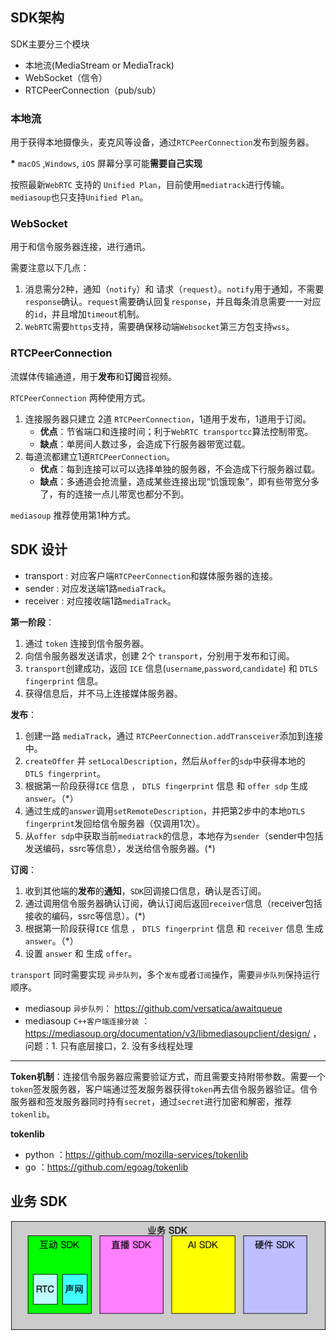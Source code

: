 ## SDK架构

SDK主要分三个模块
- 本地流(MediaStream or MediaTrack)
- WebSocket（信令）
- RTCPeerConnection（pub/sub）

### 本地流
用于获得本地摄像头，麦克风等设备，通过`RTCPeerConnection`发布到服务器。

**\*** `macOS` ,`Windows`, `iOS` 屏幕分享可能**需要自己实现**

按照最新`WebRTC` 支持的 `Unified Plan`，目前使用`mediatrack`进行传输。`mediasoup`也只支持`Unified Plan`。


### WebSocket 
用于和信令服务器连接，进行通讯。

需要注意以下几点：
1. 消息需分2种，通知（`notify`）和 请求（`request`）。`notify`用于通知，不需要`response`确认。`request`需要确认回复`response`，并且每条消息需要一一对应的`id`，并且增加`timeout`机制。
2. `WebRTC`需要`https`支持，需要确保移动端`Websocket`第三方包支持`wss`。


### RTCPeerConnection
流媒体传输通道，用于**发布**和**订阅**音视频。

`RTCPeerConnection` 两种使用方式。
1. 连接服务器只建立 2道 `RTCPeerConnection`，1道用于发布，1道用于订阅。
    - **优点**：节省端口和连接时间；利于`WebRTC transportcc`算法控制带宽。
    - **缺点**：单房间人数过多，会造成下行服务器带宽过载。
2. 每道流都建立1道`RTCPeerConnection`。
    - **优点**：每到连接可以可以选择单独的服务器，不会造成下行服务器过载。
    - **缺点**：多通道会抢流量，造成某些连接出现“饥饿现象”，即有些带宽分多了，有的连接一点儿带宽也都分不到。

`mediasoup` 推荐使用第1种方式。
  
## SDK 设计

- transport : 对应客户端`RTCPeerConnection`和媒体服务器的连接。
- sender : 对应发送端1路`mediaTrack`。
- receiver : 对应接收端1路`mediaTrack`。


**第一阶段**：
1. 通过 `token` 连接到信令服务器。
2. 向信令服务器发送请求，创建 2个 `transport`，分别用于发布和订阅。
3. `transport`创建成功，返回 `ICE` 信息(`username`,`password`,`candidate`) 和 `DTLS fingerprint` 信息。
4. 获得信息后，并不马上连接媒体服务器。


**发布**：
1. 创建一路 `mediaTrack`，通过 `RTCPeerConnection.addTransceiver`添加到连接中。
2. `createOffer` 并 `setLocalDescription`，然后从`offer`的`sdp`中获得本地的 `DTLS fingerprint`。
3. 根据第一阶段获得`ICE` 信息 ， `DTLS fingerprint` 信息 和 `offer sdp` 生成 `answer`。（\*）
4. 通过生成的`answer`调用`setRemoteDescription`，并把第2步中的本地`DTLS fingerprint`发回给信令服务器（仅调用1次）。
5. 从`offer sdp`中获取当前`mediatrack`的信息，本地存为`sender`（sender中包括发送编码，ssrc等信息），发送给信令服务器。(\*)

**订阅**：
1. 收到其他端的**发布**的**通知**，`SDK`回调接口信息，确认是否订阅。
2. 通过调用信令服务器确认订阅，确认订阅后返回`receiver`信息（receiver包括接收的编码，ssrc等信息）。(\*)
3. 根据第一阶段获得`ICE` 信息 ， `DTLS fingerprint` 信息 和 `receiver` 信息  生成 `answer`。（\*）
4. 设置 `answer` 和 生成 `offer`。


`transport` 同时需要实现 `异步队列`，多个`发布`或者`订阅`操作，需要`异步队列`保持运行顺序。


- mediasoup `异步队列`： https://github.com/versatica/awaitqueue
- mediasoup  `C++客户端连接分装` ： https://mediasoup.org/documentation/v3/libmediasoupclient/design/  ， 问题：1. 只有底层接口，2. 没有多线程处理

----

**Token机制**：连接信令服务器应需要验证方式，而且需要支持附带参数。需要一个`token`签发服务器，客户端通过签发服务器获得`token`再去信令服务器验证。信令服务器和签发服务器同时持有`secret`，通过`secret`进行加密和解密，推荐 `tokenlib`。

**tokenlib**
- python ：https://github.com/mozilla-services/tokenlib
- go ：https://github.com/egoag/tokenlib

## 业务 SDK
 
![](https://raw.githubusercontent.com/craterone/imgs/master/%E4%B8%9A%E5%8A%A1sdk.png)
